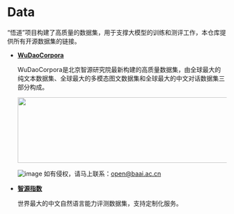 # Data
“悟道”项目构建了高质量的数据集，用于支撑大模型的训练和测评工作，本仓库提供所有开源数据集的链接。

* **[WuDaoCorpora](https://wudaoai.cn/data)**
  
  WuDaoCorpora是北京智源研究院最新构建的高质量数据集，由全球最大的纯文本数据集、全球最大的多模态图文数据集和全球最大的中文对话数据集三部分构成。
  
  <img src="https://user-images.githubusercontent.com/84830408/119928740-c4afc380-bfae-11eb-9057-57aea1b0177b.png" width="700" height="150">
  
  ![image](https://user-images.githubusercontent.com/84830408/119928740-c4afc380-bfae-11eb-9057-57aea1b0177b.png) 
  如有侵权，请马上联系：open@baai.ac.cn
  
  
* **[智源指数]()**

  世界最大的中文自然语言能力评测数据集，支持定制化服务。
  
